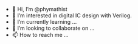 - 👋 Hi, I’m @phymathist
- 👀 I’m interested in digital IC design with Verilog.
- 🌱 I’m currently learning ...
- 💞️ I’m looking to collaborate on ...
- 📫 How to reach me ...

<!---
phymathist/phymathist is a ✨ special ✨ repository because its `README.md` (this file) appears on your GitHub profile.
You can click the Preview link to take a look at your changes.
--->
